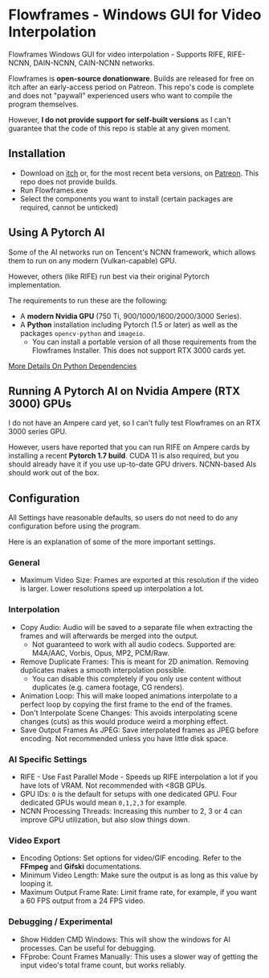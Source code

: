 # Flowframes - Windows GUI for Video Interpolation
Flowframes Windows GUI for video interpolation - Supports RIFE, RIFE-NCNN, DAIN-NCNN, CAIN-NCNN networks.

Flowframes is **open-source donationware**. Builds are released for free on itch after an early-access period on Patreon. This repo's code is complete and does not "paywall" experienced users who want to compile the program themselves.

However, **I do not provide support for self-built versions** as I can't guarantee that the code of this repo is stable at any given moment.



## Installation

* Download on [itch](https://nmkd.itch.io/flowframes) or, for the most recent beta versions, on [Patreon](https://www.patreon.com/n00mkrad). This repo does not provide builds.
* Run Flowframes.exe
* Select the components you want to install (certain packages are required, cannot be unticked)



## Using A Pytorch AI

Some of the AI networks run on Tencent's NCNN framework, which allows them to run on any modern (Vulkan-capable) GPU.

However, others (like RIFE) run best via their original Pytorch implementation.

The requirements to run these are the following:

* A **modern Nvidia GPU** (750 Ti, 900/1000/1600/2000/3000 Series).
* A **Python** installation including Pytorch (1.5 or later) as well as the packages `opencv-python` and `imageio`.
  * You can install a portable version of all those requirements from the Flowframes Installer. This does not support RTX 3000 cards yet.

[More Details On Python Dependencies](PythonDependencies.md)



## Running A Pytorch AI on Nvidia Ampere (RTX 3000) GPUs

I do not have an Ampere card yet, so I can't fully test Flowframes on an RTX 3000 series GPU.

However, users have reported that you can run RIFE on Ampere cards by installing a recent **Pytorch 1.7 build**. CUDA 11 is also required, but you should already have it if you use up-to-date GPU drivers. NCNN-based AIs should work out of the box.



## Configuration

All Settings have reasonable defaults, so users do not need to do any configuration before using the program.

Here is an explanation of some of the more important settings.

### General

* Maximum Video Size: Frames are exported at this resolution if the video is larger. Lower resolutions speed up interpolation a lot.

### Interpolation

* Copy Audio: Audio will be saved to a separate file when extracting the frames and will afterwards be merged into the output.
  * Not guaranteed to work with all audio codecs. Supported are: M4A/AAC, Vorbis, Opus, MP2, PCM/Raw.
* Remove Duplicate Frames: This is meant for 2D animation. Removing duplicates makes a smooth interpolation possible.
  * You can disable this completely if you only use content without duplicates (e.g. camera footage, CG renders).
* Animation Loop: This will make looped animations interpolate to a perfect loop by copying the first frame to the end of the frames.
* Don't Interpolate Scene Changes: This avoids interpolating scene changes (cuts) as this would produce weird a morphing effect.
* Save Output Frames As JPEG: Save interpolated frames as JPEG before encoding. Not recommended unless you have little disk space.

### AI Specific Settings

* RIFE - Use Fast Parallel Mode - Speeds up RIFE interpolation a lot if you have lots of VRAM. Not recommended with <8GB GPUs.
* GPU IDs: `0` is the default for setups with one dedicated GPU. Four dedicated GPUs would mean `0,1,2,3` for example.
* NCNN Processing Threads: Increasing this number to 2, 3 or 4 can improve GPU utilization, but also slow things down.

### Video Export

* Encoding Options: Set options for video/GIF encoding. Refer to the **FFmpeg** and **Gifski** documentations.
* Minimum Video Length: Make sure the output is as long as this value by looping it.
* Maximum Output Frame Rate: Limit frame rate, for example, if you want a 60 FPS output from a 24 FPS video.

### Debugging / Experimental

* Show Hidden CMD Windows: This will show the windows for AI processes. Can be useful for debugging.
* FFprobe: Count Frames Manually: This uses a slower way of getting the input video's total frame count, but works reliably. 